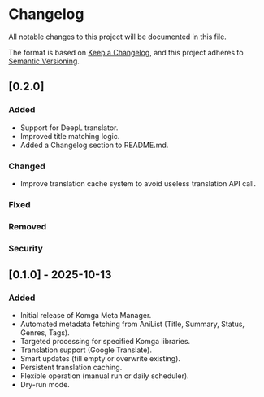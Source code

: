 # Changelog

All notable changes to this project will be documented in this file.

The format is based on [Keep a Changelog](https://keepachangelog.com/en/1.0.0/), and this project adheres to [Semantic Versioning](https://semver.org/spec/v2.0.0.html).

## [0.2.0]

### Added
- Support for DeepL translator.
- Improved title matching logic.
- Added a Changelog section to README.md.

### Changed
- Improve translation cache system to avoid useless translation API call.

### Fixed

### Removed

### Security

## [0.1.0] - 2025-10-13

### Added
- Initial release of Komga Meta Manager.
- Automated metadata fetching from AniList (Title, Summary, Status, Genres, Tags).
- Targeted processing for specified Komga libraries.
- Translation support (Google Translate).
- Smart updates (fill empty or overwrite existing).
- Persistent translation caching.
- Flexible operation (manual run or daily scheduler).
- Dry-run mode.
